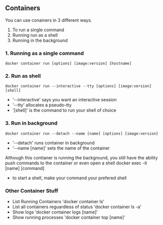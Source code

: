 ## Containers

You can use conainers in 3 different ways.
1. To run a single command
2. Running run as a shell
3. Running in the background

### 1. Running as a single command
    docker container run [options] [image:version] [hostname]

### 2. Run as shell
    docker container run --interactive --tty [options] [image:version] [shell]
* '--interactive' says you want an interactive session
* '--tty' allocates a pseudo-tty
* '[shell]' is the command to run your shell of choice

### 3. Run in background
    docker container run --detach --name [name] [options] [image:version]
* '--detach' runs container in background
* '--name [name]' sets the name of the container

Although this contianer is running the background, you still have the ability push commands to the container or even open a shell
    docker exec -it [name] [command]
* to start a shell, make your command your prefered shell

### Other Container Stuff
* List Running Containers 'docker container ls'
* List all containers reguardless of status 'docker container ls -a'
* Show logs 'docker container logs [name]'
* Show running processes 'docker container top [name]'
